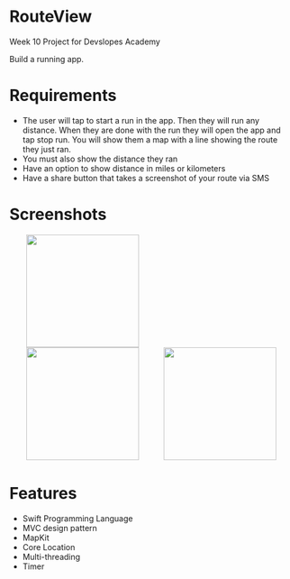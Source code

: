 # RouteView

Week 10 Project for Devslopes Academy

Build a running app.

# Requirements
* The user will tap to start a run in the app. Then they will run any distance. When they are done with the run they will open the app and tap stop run.  You will show them a map with a line showing the route they just ran. 
* You must also show the distance they ran
* Have an option to show distance in miles or kilometers
* Have a share button that takes a screenshot of your route via SMS

# Screenshots
<img src = "https://user-images.githubusercontent.com/32715761/103488662-57af4d80-4dc3-11eb-9ae6-60ace472ff08.png" width="200" hspace="30" />
<img src = "https://user-images.githubusercontent.com/32715761/103488661-567e2080-4dc3-11eb-88af-2a173510b949.png" width="200" hspace="30" />
<img src = "https://user-images.githubusercontent.com/32715761/103488660-52ea9980-4dc3-11eb-827d-2c8c056aa1be.png" width="200" hspace="10" />

# Features
* Swift Programming Language
* MVC design pattern
* MapKit
* Core Location 
* Multi-threading
* Timer
